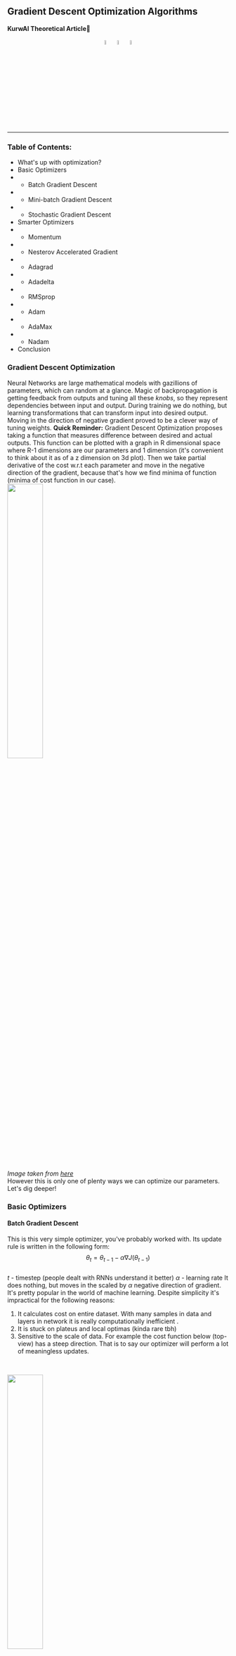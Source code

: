 ## Gradient Descent Optimization Algorithms
**KurwAI Theoretical Article🦫**
<p align="center">
<img src="https://images.emojiterra.com/google/noto-emoji/unicode-15/color/512px/1f9ab.png" width=5%>
<img src="https://images.emojiterra.com/google/noto-emoji/unicode-16.0/color/svg/2764.svg" width=5%>
<img src="https://www.svgrepo.com/show/444064/legal-license-mit.svg" width=5%>
</p>

---
### Table of Contents:
- What's up with optimization?
- Basic Optimizers
- - Batch Gradient Descent
- - Mini-batch Gradient Descent
- - Stochastic Gradient Descent
- Smarter Optimizers
- - Momentum
- - Nesterov Accelerated Gradient
- - Adagrad
- - Adadelta
- - RMSprop
- - Adam
- - AdaMax
- - Nadam
- Conclusion

### Gradient Descent Optimization
Neural Networks are large mathematical models with gazillions of parameters, which can random at a glance.
Magic of backpropagation is getting feedback from outputs and tuning all these *knobs*, so they represent dependencies between input and output.
During training we do nothing, but learning transformations that can transform input into desired output.
Moving in the direction of negative gradient proved to be a clever way of tuning weights.
**Quick Reminder:**
Gradient Descent Optimization proposes taking a function that measures difference between desired and actual outputs.
This function can be plotted with a graph in R dimensional space where R-1 dimensions are our parameters and 1 dimension (it's convenient to think about it as of a z dimension on 3d plot).
Then we take partial derivative of the cost w.r.t each parameter and move in the negative direction of the gradient, because that's how we find minima of function (minima of cost function in our case).<br>
<img src="https://miro.medium.com/v2/resize:fit:800/1*G5H5_3SOWbDyI-tr2bVc-A.png" width=40%><br>
*Image taken from [here](https://www.google.com/url?sa=i&url=https%3A%2F%2Foztinasrin.medium.com%2Fcost-loss-function-in-machine-learning-a0ed21095f97&psig=AOvVaw0bA1Yptu6uuI-6neG4ldYF&ust=1734631946757000&source=images&cd=vfe&opi=89978449&ved=0CBcQjhxqFwoTCMjG9dr1sYoDFQAAAAAdAAAAABAJ)*
 <br>
However this is only one of plenty ways we can optimize our parameters.
Let's dig deeper!

### Basic Optimizers
#### Batch Gradient Descent
This is this very simple optimizer, you've probably worked with.
Its update rule is written in the following form:<br>
$$\theta_t = \theta_{t-1} - \alpha \nabla J(\theta_{t-1})$$
<br>
$t$ - timestep (people dealt with RNNs understand it  better)
$\alpha$ - learning rate
It does nothing, but moves in the scaled by $\alpha$ negative direction of gradient.
It's pretty popular in the world of machine learning.
Despite simplicity it's impractical for the following reasons:
1) It calculates cost on entire dataset. With many samples in data and layers in network it is really computationally inefficient .
2) It is stuck on plateus and local optimas (kinda rare tbh)
3) Sensitive to the scale of data. For example the cost function below (top-view) has a steep direction. That is to say our optimizer will perform a lot of meaningless updates.

<br>

<img src="https://i.ibb.co/9NjXCqh/2024-12-18-212850.png" width=40%><br>
*Image taken from [here](https://www.youtube.com/watch?v=tIovUOirJkE)*
 <br>
 
#### Mini-batch Gradient Descent
Mini-batch gradient descent update rule is similar to batch gradient descent one, but as a name implies we operate on parts of our datasets (mini-batches).
Update rule for Mini-batch gradient descent:
<br>
$$\theta_t = \theta_{t-1} - \alpha \nabla J(\theta_{t-1}, x^{(i:i+n)}, y^{(i:i+n)})$$
<br>
$n$ - batch size.
$n$ is typically a power of 2 (128, 256, 512 etc.)
Mini batch gradient descent is my fav among basic optimizers, because of its *temperance*.
It doesn't work with an entire dataset, but also it doesn't take 1 sample per update as the following optimizer does:

#### Stochastic Gradient Descent
As I spoilered above, stochastic gradient descent (SGD) takes only 1 sample for an update.
Even though it sounds crazy to calculate cost for only 1 sample (what if it's an outlier😨), SGD converges optima & updates our parameters wisely.
Update Rule:<br>
$$\theta_t = \theta_{t-1} - \alpha \nabla J(\theta_{t-1}, x^{(i)}, y^{(i)})$$
<br>
There's an interesting difference between convergence of Batch Gradient Descent and SGD:
<br>
<img src="https://statusneo.com/wp-content/uploads/2023/09/Credit-Research-Gate.jpg" width=40%><br>
*Image taken from [here](https://www.google.com/url?sa=i&url=https%3A%2F%2Fstatusneo.com%2Fefficient-opti-mastering-stochastic-gradient-descent%2F&psig=AOvVaw3iuWROPnvfsCKfCeyVTbhc&ust=1734633908012000&source=images&cd=vfe&opi=89978449&ved=0CBcQjhxqFwoTCMC534H9sYoDFQAAAAAdAAAAABAY)* <br>
As you can see SGD updates are way sharper, however they converge optimum, just as Batch Gradient Descent updates do.

---

GUIDE IN DEVELOPMENT.
KURW.AI